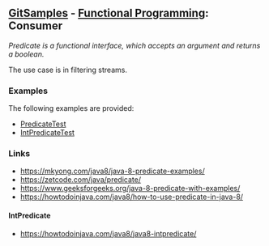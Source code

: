 ## [GitSamples](/../../tree/master) - [Functional Programming](/../../tree/java-8/test/samples/functional): Consumer
<cite>Predicate is a functional interface, which accepts an argument and returns a boolean. </cite>

The use case is in filtering streams. 

### Examples
The following examples are provided: 
* [PredicateTest](PredicateTest.java)
* [IntPredicateTest](IntPredicateTest.java)

### Links
* https://mkyong.com/java8/java-8-predicate-examples/
* https://zetcode.com/java/predicate/
* https://www.geeksforgeeks.org/java-8-predicate-with-examples/
* https://howtodoinjava.com/java8/how-to-use-predicate-in-java-8/

#### IntPredicate
* https://howtodoinjava.com/java8/java8-intpredicate/

